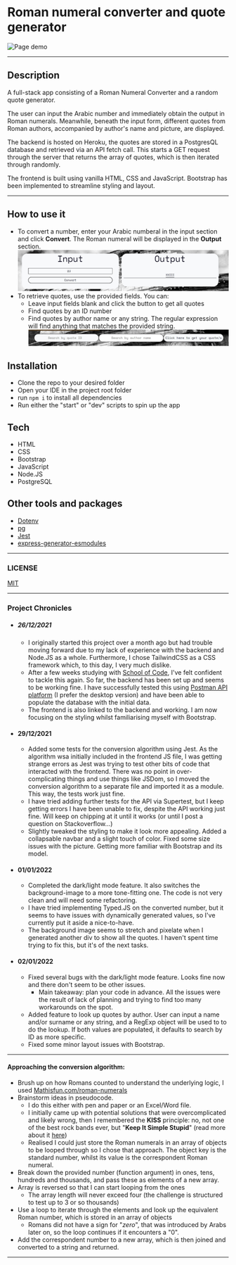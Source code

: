 # Roman numeral converter and quote generator

![Page demo](./public/images/demo4.gif)

 ---

## Description
A full-stack app consisting of a Roman Numeral Converter and a random quote generator.

The user can input the Arabic number and immediately obtain the output in Roman numerals. Meanwhile, beneath the input form, different quotes from Roman authors, accompanied by author's name and picture, are displayed.

The backend is hosted on Heroku, the quotes are stored in a PostgresQL database and retrieved via an API fetch call. This starts a GET request through the server that returns the array of quotes, which is then iterated through randomly.

The frontend is built using vanilla HTML, CSS and JavaScript. Bootstrap has been implemented to streamline styling and layout. 

---

## How to use it

- To convert a number, enter your Arabic numberal in the input section and click **Convert**. The Roman numeral will be displayed in the **Output** section.
![demo](public/images/demo2.jpg)
- To retrieve quotes, use the provided fields. You can: 
  - Leave input fields blank and click the button to get all quotes
  - Find quotes by an ID number
  - Find quotes by author name or any string. The regular expression will find anything that matches the provided string.
![demo](public/images/demo3.jpg)
## Installation

- Clone the repo to your desired folder
- Open your IDE in the project root folder
- run `npm i` to install all dependencies
- Run either the "start" or "dev" scripts to spin up the app

## Tech

- HTML
- CSS
- Bootstrap
- JavaScript
- Node.JS
- PostgreSQL

## Other tools and packages

- [Dotenv](https://www.npmjs.com/package/dotenv)
- [pg](https://www.npmjs.com/package/pg)
- [Jest](https://jestjs.io/)
- [express-generator-esmodules](https://www.npmjs.com/package/express-generator-esmodules)

---

### LICENSE

[MIT](https://spdx.org/licenses/MIT.html)

--- 

### Project Chronicles

- ##### 26/12/2021
  - I originally started this project over a month ago but had trouble moving forward due to my lack of experience with the backend and Node.JS as a whole. Furthermore, I chose TailwindCSS as a CSS framework which, to this day, I very much dislike.
  - After a few weeks studying with [School of Code](https://www.schoolofcode.co.uk/), I've felt confident to tackle this again. So far, the backend has been set up and seems to be working fine. I have successfully tested this using [Postman API platform](https://www.postman.com/) (I prefer the desktop version) and have been able to populate the database with the initial data. 
  - The frontend is also linked to the backend and working. I am now focusing on the styling whilst familiarising myself with Bootstrap. 

- #### 29/12/2021
  - Added some tests for the conversion algorithm using Jest. As the algorithm wsa initially included in the frontend JS file, I was getting strange errors as Jest was trying to test other bits of code that interacted with the frontend. There was no point in over-complicating things and use things like JSDom, so I moved the conversion algorithm to a separate file and imported it as a module. This way, the tests work just fine. 
  - I have tried adding further tests for the API via Supertest, but I keep getting errors I have been unable to fix, despite the API working just fine. Will keep on chipping at it until it works (or until I post a question on Stackoverflow...)
  - Slightly tweaked the styling to make it look more appealing. Added a collapsable navbar and a slight touch of color. Fixed some size issues with the picture. Getting more familiar with Bootstrap and its model.

- #### 01/01/2022
  - Completed the dark/light mode feature. It also switches the background-image to a more tone-fitting one. The code is not very clean and will need some refactoring.
  - I have tried implementing Typed.JS on the converted number, but it seems to have issues with dynamically generated values, so I've currently put it aside a nice-to-have. 
  - The background image seems to stretch and pixelate when I generated another div to show all the quotes. I haven't spent time trying to fix this, but it's of the next tasks.

- #### 02/01/2022
  - Fixed several bugs with the dark/light mode feature. Looks fine now and there don't seem to be other issues. 
    - Main takeaway: plan your code in advance. All the issues were the result of lack of planning and trying to find too many workarounds on the spot.
  - Added feature to look up quotes by author. User can input a name and/or surname or any string, and a RegExp object will be used to to do the lookup. If both values are populated, it defaults to search by ID as more specific.
  - Fixed some minor layout issues with Bootstrap.

---

 #### Approaching the conversion algorithm:

 - Brush up on how Romans counted to understand the underlying logic, I used [Mathisfun.com/roman-numerals](https://www.mathsisfun.com/roman-numerals.html)
 - Brainstorm ideas in pseudocode.
    - I do this either with pen and paper or an Excel/Word file.
    - I initially came up with potential solutions that were overcomplicated and likely wrong, then I remembered the __KISS__ principle: no, not one of the best rock bands ever, but "__Keep It Simple Stupid__" (read more about it [here](https://en.wikipedia.org/wiki/KISS_principle))
    - Realised I could just store the Roman numerals in an array of objects to be looped through so I chose that approach. The object key is the standard number, whilst its value is the correspondent Roman numeral.
 - Break down the provided number (function argument) in ones, tens, hundreds and thousands, and pass these as elements of a new array.
 - Array is reversed so that I can start looping from the ones
    - The array length will never exceed four (the challenge is structured to test up to 3 or so thousands)
 - Use a loop to iterate through the elements and look up the equivalent Roman number, which is stored in an array of objects
    - Romans did not have a sign for "_zero_", that was introduced by Arabs later on, so the loop continues if it encounters a "0".
 - Add the correspondent number to a new array, which is then joined and converted to a string and returned.

----


 